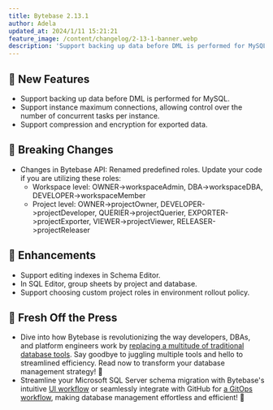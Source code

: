 ```yaml
---
title: Bytebase 2.13.1
author: Adela
updated_at: 2024/1/11 15:21:21
feature_image: /content/changelog/2-13-1-banner.webp
description: 'Support backing up data before DML is performed for MySQL.'
---
```


## 🚀 New Features

- Support backing up data before DML is performed for MySQL.
- Support instance maximum connections, allowing control over the number of concurrent tasks per instance.
- Support compression and encryption for exported data.

## 🔔 Breaking Changes

- Changes in Bytebase API: Renamed predefined roles. Update your code if you are utilizing these roles:
  - Workspace level: OWNER->workspaceAdmin, DBA->workspaceDBA, DEVELOPER->workspaceMember
  - Project level: OWNER->projectOwner, DEVELOPER->projectDeveloper, QUERIER->projectQuerier, EXPORTER->projectExporter, VIEWER->projectViewer, RELEASER->projectReleaser

## 🎄 Enhancements

- Support editing indexes in Schema Editor.
- In SQL Editor, group sheets by project and database.
- Support choosing custom project roles in environment rollout policy.

## 📰 Fresh Off the Press

- Dive into how Bytebase is revolutionizing the way developers, DBAs, and platform engineers work by [replacing a multitude of traditional database tools](/blog/all-database-tools-bytebase-replaces/). Say goodbye to juggling multiple tools and hello to streamlined efficiency. Read now to transform your database management strategy! 🍭
- Streamline your Microsoft SQL Server schema migration with Bytebase's intuitive [UI workflow](/docs/tutorials/database-change-management-with-sql-server/) or seamlessly integrate with GitHub for [a GitOps workflow](/docs/tutorials/database-change-management-with-sql-server-and-github/), making database management effortless and efficient! 🚚

<IncludeBlock url="/docs/get-started/install/install-upgrade"></IncludeBlock>
